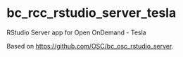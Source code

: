 # bc_rcc_rstudio_server_tesla
RStudio Server app for Open OnDemand - Tesla 

Based on https://github.com/OSC/bc_osc_rstudio_server.
